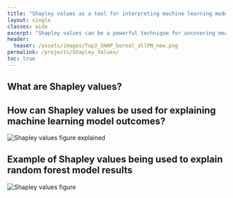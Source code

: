 ```yaml
---
title: "Shapley values as a tool for interpreting machine learning model outputs"
layout: single
classes: wide
excerpt: "Shapley values can be a powerful technique for uncovering meaning behind machine learning models"
header:
  teaser: /assets/images/Top3_SHAP_boreal_allPN_new.png
permalink: /projects/Shapley_Values/
toc: true
---
```

## What are Shapley values?

## How can Shapley values be used for explaining machine learning model outcomes?
![Shapley values figure explained](https://hana-matsumoto.github.io/assets/images/shapley_val_explained.png "How to read a Shapley value graph")

## Example of Shapley values being used to explain random forest model results
![Shapley values figure](https://hana-matsumoto.github.io/assets/images/Top3_SHAP_boreal_allPN_new.png "Top three Shapley values for predicting species basal area")
